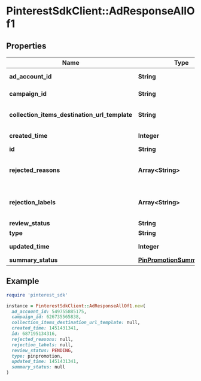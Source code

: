 # PinterestSdkClient::AdResponseAllOf1

## Properties

| Name | Type | Description | Notes |
| ---- | ---- | ----------- | ----- |
| **ad_account_id** | **String** | The ID of the advertiser that this ad belongs to. | [optional] |
| **campaign_id** | **String** | ID of the ad campaign that contains this ad. | [optional] |
| **collection_items_destination_url_template** | **String** | Destination URL template for all items within a collections drawer. | [optional] |
| **created_time** | **Integer** | Pin creation time. Unix timestamp in seconds. | [optional] |
| **id** | **String** | The ID of this ad. | [optional] |
| **rejected_reasons** | **Array&lt;String&gt;** | Enum reason why the pin was rejected. Returned if &lt;code&gt;review_status&lt;/code&gt; is \&quot;REJECTED\&quot;. | [optional] |
| **rejection_labels** | **Array&lt;String&gt;** | Text reason why the pin was rejected. Returned if &lt;code&gt;review_status&lt;/code&gt; is \&quot;REJECTED\&quot;. | [optional] |
| **review_status** | **String** | Ad review status | [optional] |
| **type** | **String** | Always \&quot;ad\&quot;. | [optional] |
| **updated_time** | **Integer** | Last update time. Unix timestamp in seconds. | [optional] |
| **summary_status** | [**PinPromotionSummaryStatus**](PinPromotionSummaryStatus.md) | Ad summary status | [optional] |

## Example

```ruby
require 'pinterest_sdk'

instance = PinterestSdkClient::AdResponseAllOf1.new(
  ad_account_id: 549755885175,
  campaign_id: 626735565838,
  collection_items_destination_url_template: null,
  created_time: 1451431341,
  id: 687195134316,
  rejected_reasons: null,
  rejection_labels: null,
  review_status: PENDING,
  type: pinpromotion,
  updated_time: 1451431341,
  summary_status: null
)
```

